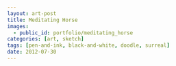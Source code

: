 ```yaml
---
layout: art-post
title: Meditating Horse
images:
  - public_id: portfolio/meditating_horse
categories: [art, sketch]
tags: [pen-and-ink, black-and-white, doodle, surreal]
date: 2012-07-30
---
```

